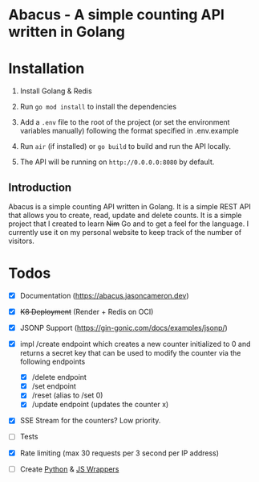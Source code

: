 # Abacus - A simple counting API written in Golang 
                                                               
          
# Installation

1. Install Golang & Redis

2. Run `go mod install` to install the dependencies
                                                   
3. Add a `.env` file to the root of the project (or set the environment variables manually) following the format specified in .env.example

4. Run `air` (if installed) or `go build` to build and run the API locally.

5. The API will be running on `http://0.0.0.0:8080` by default.


## Introduction
Abacus is a simple counting API written in Golang. It is a simple REST API that allows you to create, read, update and delete counts. It is a simple project that I created to learn ~~Nim~~ Go and to get a feel for the language.
I currently use it on my personal website to keep track of the number of visitors.

 

# Todos

- [x] Documentation (https://abacus.jasoncameron.dev)
- [x] ~~K8 Deployment~~ (Render + Redis on OCI)
- [x] JSONP Support (https://gin-gonic.com/docs/examples/jsonp/)
- [x] impl /create endpoint which creates a new counter initialized to 0 and returns a secret key that can be used to modify the counter via the following endpoints
  - [x] /delete endpoint
  - [x] /set endpoint 
  - [x] /reset (alias to /set 0)
  - [x] /update endpoint (updates the counter x)
- [x] SSE Stream for the counters? Low priority.
- [ ] Tests
- [x] Rate limiting (max 30 requests per 3 second per IP address)
- [ ] Create [Python](https://github.com/BenJetson/py-countapi) & [JS Wrappers](https://github.com/mlomb/countapi-js)

